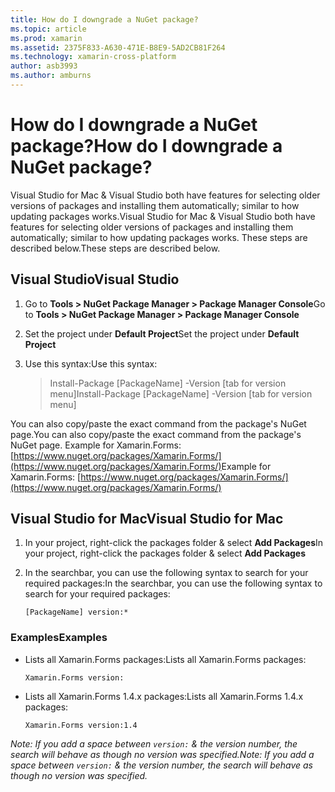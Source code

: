 ```yaml
---
title: How do I downgrade a NuGet package?
ms.topic: article
ms.prod: xamarin
ms.assetid: 2375F833-A630-471E-B8E9-5AD2CB81F264
ms.technology: xamarin-cross-platform
author: asb3993
ms.author: amburns
---
```


# <a name="how-do-i-downgrade-a-nuget-package"></a><span data-ttu-id="f30fa-102">How do I downgrade a NuGet package?</span><span class="sxs-lookup"><span data-stu-id="f30fa-102">How do I downgrade a NuGet package?</span></span>

<span data-ttu-id="f30fa-103">Visual Studio for Mac & Visual Studio both have features for selecting older versions of packages and installing them automatically; similar to how updating packages works.</span><span class="sxs-lookup"><span data-stu-id="f30fa-103">Visual Studio for Mac & Visual Studio both have features for selecting older versions of packages and installing them automatically; similar to how updating packages works.</span></span> <span data-ttu-id="f30fa-104">These steps are described below.</span><span class="sxs-lookup"><span data-stu-id="f30fa-104">These steps are described below.</span></span>

## <a name="visual-studio"></a><span data-ttu-id="f30fa-105">Visual Studio</span><span class="sxs-lookup"><span data-stu-id="f30fa-105">Visual Studio</span></span>
1. <span data-ttu-id="f30fa-106">Go to **Tools > NuGet Package Manager > Package Manager Console**</span><span class="sxs-lookup"><span data-stu-id="f30fa-106">Go to **Tools > NuGet Package Manager > Package Manager Console**</span></span>
2. <span data-ttu-id="f30fa-107">Set the project under **Default Project**</span><span class="sxs-lookup"><span data-stu-id="f30fa-107">Set the project under **Default Project**</span></span>
3. <span data-ttu-id="f30fa-108">Use this syntax:</span><span class="sxs-lookup"><span data-stu-id="f30fa-108">Use this syntax:</span></span>

    > <span data-ttu-id="f30fa-109">Install-Package [PackageName] -Version [tab for version menu]</span><span class="sxs-lookup"><span data-stu-id="f30fa-109">Install-Package [PackageName] -Version [tab for version menu]</span></span>

<span data-ttu-id="f30fa-110">You can also copy/paste the exact command from the package's NuGet page.</span><span class="sxs-lookup"><span data-stu-id="f30fa-110">You can also copy/paste the exact command from the package's NuGet page.</span></span> <span data-ttu-id="f30fa-111">Example for Xamarin.Forms: [https://www.nuget.org/packages/Xamarin.Forms/](https://www.nuget.org/packages/Xamarin.Forms/)</span><span class="sxs-lookup"><span data-stu-id="f30fa-111">Example for Xamarin.Forms: [https://www.nuget.org/packages/Xamarin.Forms/](https://www.nuget.org/packages/Xamarin.Forms/)</span></span>

## <a name="visual-studio-for-mac"></a><span data-ttu-id="f30fa-112">Visual Studio for Mac</span><span class="sxs-lookup"><span data-stu-id="f30fa-112">Visual Studio for Mac</span></span>
1. <span data-ttu-id="f30fa-113">In your project, right-click the packages folder & select **Add Packages**</span><span class="sxs-lookup"><span data-stu-id="f30fa-113">In your project, right-click the packages folder & select **Add Packages**</span></span>
2. <span data-ttu-id="f30fa-114">In the searchbar, you can use the following syntax to search for your required packages:</span><span class="sxs-lookup"><span data-stu-id="f30fa-114">In the searchbar, you can use the following syntax to search for your required packages:</span></span>

    `[PackageName] version:*`

### <a name="examples"></a><span data-ttu-id="f30fa-115">Examples</span><span class="sxs-lookup"><span data-stu-id="f30fa-115">Examples</span></span> 
- <span data-ttu-id="f30fa-116">Lists all Xamarin.Forms packages:</span><span class="sxs-lookup"><span data-stu-id="f30fa-116">Lists all Xamarin.Forms packages:</span></span> 

    `Xamarin.Forms version:`
- <span data-ttu-id="f30fa-117">Lists all Xamarin.Forms 1.4.x packages:</span><span class="sxs-lookup"><span data-stu-id="f30fa-117">Lists all Xamarin.Forms 1.4.x packages:</span></span> 

    `Xamarin.Forms version:1.4`

<span data-ttu-id="f30fa-118">*Note: If you add a space between `version:` & the version number, the search will behave as though no version was specified.*</span><span class="sxs-lookup"><span data-stu-id="f30fa-118">*Note: If you add a space between `version:` & the version number, the search will behave as though no version was specified.*</span></span>
